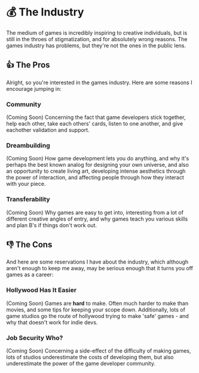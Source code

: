 # :moneybag: The Industry

The medium of games is incredibly inspiring to creative individuals, but is still in the throes of stigmatization, and for absolutely wrong reasons. The games industry has problems, but they're not the ones in the public lens.

## :thumbsup: The Pros

Alright, so you're interested in the games industry. Here are some reasons I encourage jumping in:

### Community

(Coming Soon) Concerning the fact that game developers stick together, help each other, take each others' cards, listen to one another, and give eachother validation and support.

### Dreambuilding

(Coming Soon) How game development lets you do anything, and why it's perhaps the best known analog for designing your own universe, and also an opportunity to create living art, developing intense aesthetics through the power of interaction, and affecting people through how they interact with your piece.

### Transferability

(Coming Soon) Why games are easy to get into, interesting from a lot of different creative angles of entry, and why games teach you various skills and plan B's if things don't work out.

## :thumbsdown: The Cons

And here are some reservations I have about the industry, which although aren't enough to keep me away, may be serious enough that it turns you off games as a career:

### Hollywood Has It Easier

(Coming Soon) Games are **hard** to make. Often much harder to make than movies, and some tips for keeping your scope down. Additionally, lots of game studios go the route of hollywood trying to make 'safe' games - and why that doesn't work for indie devs.

### Job Security Who?

(Coming Soon) Concerning a side-effect of the difficulty of making games, lots of studios underestimate the costs of developing them, but also underestimate the power of the game developer community.
